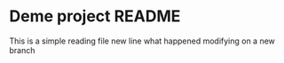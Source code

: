 # Deme project README
This is a simple reading file
new line
what happened
modifying on a new branch